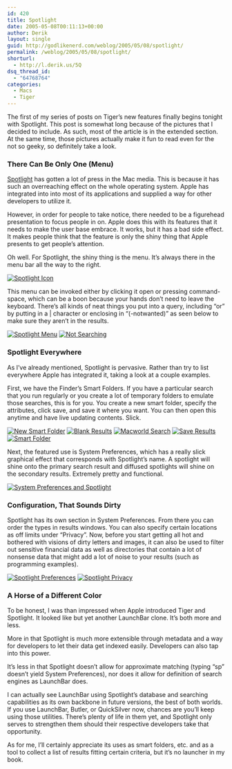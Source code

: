 ```yaml
---
id: 420
title: Spotlight
date: 2005-05-08T00:11:13+00:00
author: Derik
layout: single
guid: http://godlikenerd.com/weblog/2005/05/08/spotlight/
permalink: /weblog/2005/05/08/spotlight/
shorturl:
  - http://l.derik.us/5Q
dsq_thread_id:
  - "64768764"
categories:
  - Macs
  - Tiger
---
```

The first of my series of posts on Tiger&#8217;s new features finally begins tonight with Spotlight. This post is somewhat long because of the pictures that I decided to include. As such, most of the article is in the extended section. At the same time, those pictures actually make it fun to read even for the not so geeky, so definitely take a look. <!--more-->

### There Can Be Only One (Menu)

[Spotlight](http://www.apple.com/macosx/features/spotlight/) has gotten a lot of press in the Mac media. This is because it has such an overreaching effect on the whole operating system. Apple has integrated into into most of its applications and supplied a way for other developers to utilize it.

However, in order for people to take notice, there needed to be a figurehead presentation to focus people in on. Apple does this with its features that it needs to make the user base embrace. It works, but it has a bad side effect. It makes people think that the feature is only the shiny thing that Apple presents to get people&#8217;s attention.

Oh well. For Spotlight, the shiny thing is the menu. It&#8217;s always there in the menu bar all the way to the right.

[![Spotlight Icon](http://photos10.flickr.com/12857162_a55707076f_t.jpg)](http://flickr.com/photos/19959606@N00/12857162 "Spotlight Icon")

This menu can be invoked either by clicking it open or pressing command-space, which can be a boon because your hands don&#8217;t need to leave the keyboard. There&#8217;s all kinds of neat things you put into a query, including &#8220;or&#8221; by putting in a | character or enclosing in &#8220;(-notwanted)&#8221; as seen below to make sure they aren&#8217;t in the results.

[![Spotlight Menu](http://photos11.flickr.com/12850716_12bc406945_t.jpg)](http://flickr.com/photos/19959606@N00/12850716 "Spotlight Menu") [![Not Searching](http://photos9.flickr.com/12850881_7a5705bff0_t.jpg)](http://flickr.com/photos/19959606@N00/12850881 "Not Searching")

### Spotlight Everywhere

As I&#8217;ve already mentioned, Spotlight is pervasive. Rather than try to list everywhere Apple has integrated it, taking a look at a couple examples.

First, we have the Finder&#8217;s Smart Folders. If you have a particular search that you run regularly or you create a lot of temporary folders to emulate those searches, this is for you. You create a new smart folder, specify the attributes, click save, and save it where you want. You can then open this anytime and have live updating contents. Slick.

[![New Smart Folder](http://photos10.flickr.com/12850521_c9982a52d3_t.jpg)](http://flickr.com/photos/19959606@N00/12850521 "New Smart Folder") [![Blank Results](http://photos10.flickr.com/12850566_e0ce38f3f8_t.jpg)](http://flickr.com/photos/19959606@N00/12850566 "Blank Results") [![Macworld Search](http://photos11.flickr.com/12850649_d304940713_t.jpg)](http://flickr.com/photos/19959606@N00/12850649 "Macworld Search") [![Save Results](http://photos10.flickr.com/12850672_47fcd4f3d7_t.jpg)](http://flickr.com/photos/19959606@N00/12850672 "Save Results") [![Smart Folder](http://photos9.flickr.com/12850690_dae21c3dc6_t.jpg)](http://flickr.com/photos/19959606@N00/12850690 "Smart Folder")

Next, the featured use is System Preferences, which has a really slick graphical effect that corresponds with Spotlight&#8217;s name. A spotlight will shine onto the primary search result and diffused spotlights will shine on the secondary results. Extremely pretty and functional.

[![System Preferences and Spotlight](http://photos10.flickr.com/12850862_f42fa41329_t.jpg)](http://flickr.com/photos/19959606@N00/12850862 "System Preferences and Spotlight")

### Configuration, That Sounds Dirty

Spotlight has its own section in System Preferences. From there you can order the types in results windows. You can also specify certain locations as off limits under &#8220;Privacy&#8221;. Now, before you start getting all hot and bothered with visions of dirty letters and images, it can also be used to filter out sensitive financial data as well as directories that contain a lot of nonsense data that might add a lot of noise to your results (such as programming examples).

[![Spotlight Preferences](http://photos10.flickr.com/12850762_c10b7c6881_t.jpg)](http://flickr.com/photos/19959606@N00/12850762 "Spotlight Preferences") [![Spotlight Privacy](http://photos9.flickr.com/12850792_351cf79732_t.jpg)](http://flickr.com/photos/19959606@N00/12850792 "Spotlight Privacy")

### A Horse of a Different Color

To be honest, I was than impressed when Apple introduced Tiger and Spotlight. It looked like but yet another LaunchBar clone. It&#8217;s both more and less.

More in that Spotlight is much more extensible through metadata and a way for developers to let their data get indexed easily. Developers can also tap into this power.

It&#8217;s less in that Spotlight doesn&#8217;t allow for approximate matching (typing &#8220;sp&#8221; doesn&#8217;t yield System Preferences), nor does it allow for definition of search engines as LaunchBar does.

I can actually see LaunchBar using Spotlight&#8217;s database and searching capabilities as its own backbone in future versions, the best of both worlds. If you use LaunchBar, Butler, or QuickSilver now, chances are you&#8217;ll keep using those utilities. There&#8217;s plenty of life in them yet, and Spotlight only serves to strengthen them should their respective developers take that opportunity.

As for me, I&#8217;ll certainly appreciate its uses as smart folders, etc. and as a tool to collect a list of results fitting certain criteria, but it&#8217;s no launcher in my book.